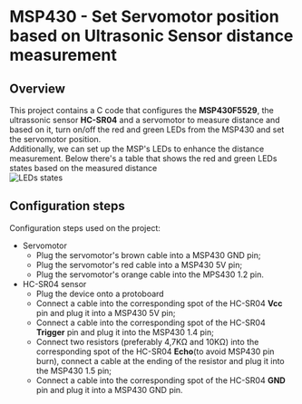 # MSP430 - Set Servomotor position based on Ultrasonic Sensor distance measurement
## Overview
This project contains a C code that configures the **MSP430F5529**, the ultrassonic sensor **HC-SR04** and a servomotor to measure distance and based on it, turn on/off the red and green LEDs from the MSP430 and set the servomotor position.  
Additionally, we can set up the MSP's LEDs to enhance the distance measurement. Below there's a table that shows the red and green LEDs states based on the measured distance  
![LEDs states](https://i.imgur.com/mSlfSnr.png)  
## Configuration steps
Configuration steps used on the project:
* Servomotor
  * Plug the servomotor's brown cable into a MSP430 GND pin;
  * Plug the servomotor's red cable into a MSP430 5V pin;
  * Plug the servomotor's orange cable into the MPS430 1.2 pin.
* HC-SR04 sensor
  * Plug the device onto a protoboard
  * Connect a cable into the corresponding spot of the HC-SR04 **Vcc** pin and plug it into a MSP430 5V pin;
  * Connect a cable into the corresponding spot of the HC-SR04 **Trigger** pin and plug it into the MSP430 1.4 pin;
  * Connect two resistors (preferably 4,7KΩ and 10KΩ) into the corresponding spot of the HC-SR04 **Echo**(to avoid MSP430 pin burn), connect a cable at the ending of the resistor and plug it into the MSP430 1.5 pin;
  * Connect a cable into the corresponding spot of the HC-SR04 **GND** pin and plug it into a MSP430 GND pin.

